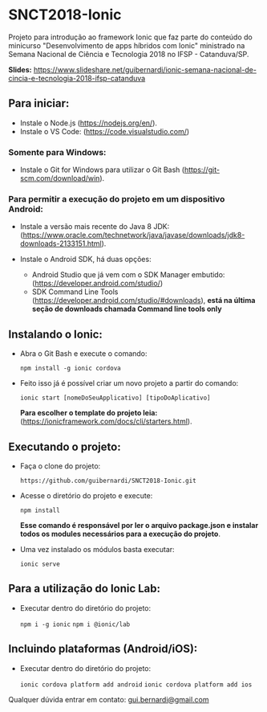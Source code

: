 # SNCT2018-Ionic

Projeto para introdução ao framework Ionic que faz parte do conteúdo do minicurso "Desenvolvimento de apps híbridos com Ionic" ministrado na Semana Nacional de Ciência e Tecnologia 2018 no IFSP - Catanduva/SP.

**Slides:** https://www.slideshare.net/guibernardi/ionic-semana-nacional-de-cincia-e-tecnologia-2018-ifsp-catanduva

## Para iniciar:

* Instale o Node.js (https://nodejs.org/en/).
* Instale o VS Code: (https://code.visualstudio.com/)

### Somente para Windows:

* Instale o Git for Windows para utilizar o Git Bash (https://git-scm.com/download/win).

### Para permitir a execução do projeto em um dispositivo Android:

* Instale a versão mais recente do Java 8 JDK: (https://www.oracle.com/technetwork/java/javase/downloads/jdk8-downloads-2133151.html).

* Instale o Android SDK, há duas opções:
	- Android Studio que já vem com o SDK Manager embutido: (https://developer.android.com/studio/)
	- SDK Command Line Tools (https://developer.android.com/studio/#downloads), **está na última seção de downloads chamada Command line tools only**

## Instalando o Ionic:

* Abra o Git Bash e execute o comando:

	`npm install -g ionic cordova`

* Feito isso já é possível criar um novo projeto a partir do comando: 

  `ionic start [nomeDoSeuApplicativo] [tipoDoAplicativo]`
	
  **Para escolher o template do projeto leia:** (https://ionicframework.com/docs/cli/starters.html).

## Executando o projeto:

* Faça o clone do projeto:

	`https://github.com/guibernardi/SNCT2018-Ionic.git`

* Acesse o diretório do projeto e execute: 

	`npm install`
	
	**Esse comando é responsável por ler o arquivo package.json e instalar todos os modules necessários para a execução do projeto**.

* Uma vez instalado os módulos basta executar:
	
	`ionic serve`

## Para a utilização do Ionic Lab:

* Executar dentro do diretório do projeto:

	`npm i -g ionic`
	`npm i @ionic/lab`

## Incluindo plataformas (Android/iOS):

* Executar dentro do diretório do projeto:

	`ionic cordova platform add android`
	`ionic cordova platform add ios`
	
Qualquer dúvida entrar em contato: gui.bernardi@gmail.com

